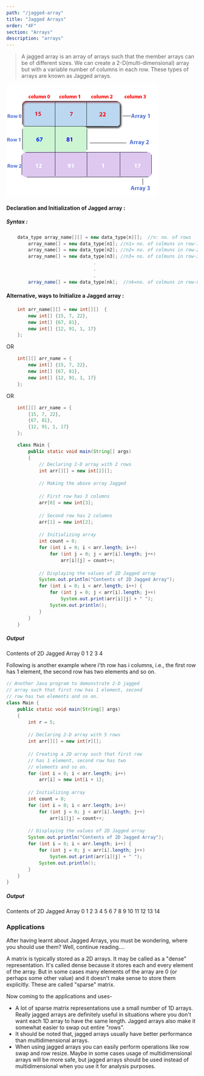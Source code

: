 ```yaml
---
path: "/jagged-array"
title: "Jagged Arrays"
order: "4F"
section: "Arrays"
description: "arrays"
---
```


> A jagged array is an array of arrays such that the member arrays can be of different sizes.
We can create a 2-D(multi-dimensional) array but with a variable number of columns in each row. 
These types of arrays are known as Jagged arrays.

![java-jaggedarray](./images/java-jagged-array.png)

#### Declaration and Initialization of Jagged array :
##### Syntax : 

```java
    data_type array_name[][] = new data_type[n][];  //n: no. of rows
        array_name[] = new data_type[n1]; //n1= no. of colmuns in row-1
        array_name[] = new data_type[n2]; //n2= no. of colmuns in row-2
        array_name[] = new data_type[n3]; //n3= no. of colmuns in row-3
                                .                
                                .                
                                .              
        array_name[] = new data_type[nk];  //nk=no. of colmuns in row-n
```      
#### Alternative, ways to Initialize a Jagged array :
```java
    int arr_name[][] = new int[][]  {
        new int[] {15, 7, 22},
        new int[] {67, 81},
        new int[] {12, 91, 1, 17}
    };
```                                  
OR   
```java
    int[][] arr_name = {
        new int[] {15, 7, 22},
        new int[] {67, 81},
        new int[] {12, 91, 1, 17}
    };
```
 OR  
```java
    int[][] arr_name = {
        {15, 7, 22},
        {67, 81},
        {12, 91, 1, 17}
    };
```

```java
    class Main {
        public static void main(String[] args)
        {
            // Declaring 2-D array with 2 rows
            int arr[][] = new int[2][];
    
            // Making the above array Jagged
    
            // First row has 3 columns
            arr[0] = new int[3];
    
            // Second row has 2 columns
            arr[1] = new int[2];
    
            // Initializing array
            int count = 0;
            for (int i = 0; i < arr.length; i++)
                for (int j = 0; j < arr[i].length; j++)
                    arr[i][j] = count++;
    
            // Displaying the values of 2D Jagged array
            System.out.println("Contents of 2D Jagged Array");
            for (int i = 0; i < arr.length; i++) {
                for (int j = 0; j < arr[i].length; j++)
                    System.out.print(arr[i][j] + " ");
                System.out.println();
            }
        }
    }
```

##### Output
Contents of 2D Jagged Array
0 1 2 
3 4 

Following is another example where i’th row has i columns, i.e., the first row has 1 element, the second row has two elements and so on.

```java
// Another Java program to demonstrate 2-D jagged
// array such that first row has 1 element, second
// row has two elements and so on.
class Main {
    public static void main(String[] args)
    {
        int r = 5;
 
        // Declaring 2-D array with 5 rows
        int arr[][] = new int[r][];
 
        // Creating a 2D array such that first row
        // has 1 element, second row has two
        // elements and so on.
        for (int i = 0; i < arr.length; i++)
            arr[i] = new int[i + 1];
 
        // Initializing array
        int count = 0;
        for (int i = 0; i < arr.length; i++)
            for (int j = 0; j < arr[i].length; j++)
                arr[i][j] = count++;
 
        // Displaying the values of 2D Jagged array
        System.out.println("Contents of 2D Jagged Array");
        for (int i = 0; i < arr.length; i++) {
            for (int j = 0; j < arr[i].length; j++)
                System.out.print(arr[i][j] + " ");
            System.out.println();
        }
    }
}
```
##### Output
Contents of 2D Jagged Array
0 
1 2 
3 4 5 
6 7 8 9 
10 11 12 13 14 


### Applications

After having learnt about Jagged Arrays, you must be wondering, where you should use them? Well, continue reading....

A matrix is typically stored as a 2D arrays. It may be called as a "dense" representation. It's called dense because it stores each and every element of the array. But in some cases many elements of the array are 0 (or perhaps some other value) and it doesn't make sense to store them explicitly. These are called "sparse" matrix.

Now coming to the applications and uses-
- A lot of sparse matrix representations use a small number of 1D arrays.
Really jagged arrays are definitely useful in situations where you don't want each 1D array to have the same length. Jagged arrays also make it somewhat easier to swap out entire "rows".
- It should be noted that, jagged arrays usually have better performance than multidimensional arrays.
- When using jagged arrays you can easily perform operations like row swap and row resize. Maybe in some cases usage of multidimensional arrays will be more safe, but jagged arrays should be used instead of multidimensional when you use it for analysis purposes.